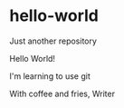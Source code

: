 # hello-world
Just another repository

Hello World!

I'm learning to use git


With coffee and fries,
Writer
